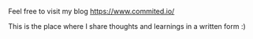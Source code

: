 Feel free to visit my blog https://www.commited.io/

This is the place where I share thoughts and learnings in a written form :)